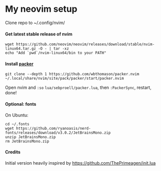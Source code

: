 # My neovim setup

Clone repo to ~/.config/nvim/

#### Get latest stable release of nvim

```
wget https://github.com/neovim/neovim/releases/download/stable/nvim-linux64.tar.gz -O - | tar -xz
echo "Add `pwd`/nvim-linux64/bin to your PATH"
```

#### Install [packer](https://github.com/wbthomason/packer.nvim)

```
git clone --depth 1 https://github.com/wbthomason/packer.nvim ~/.local/share/nvim/site/pack/packer/start/packer.nvim
```
Open nvim and `:so` `lua/sebproell/packer.lua`, then `:PackerSync`, restart, done!

#### Optional: fonts

On Ubuntu:
```
cd ~/.fonts
wget https://github.com/ryanoasis/nerd-fonts/releases/download/v3.0.2/JetBrainsMono.zip
unzip JetBrainsMono.zip
rm JetBrainsMono.zip
```

#### Credits

Initial version heavily inspired by https://github.com/ThePrimeagen/init.lua
